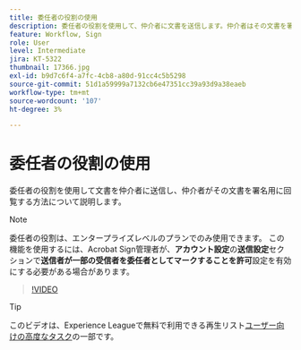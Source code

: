 ```yaml
---
title: 委任者の役割の使用
description: 委任者の役割を使用して、仲介者に文書を送信します。仲介者はその文書を署名用に回覧できます
feature: Workflow, Sign
role: User
level: Intermediate
jira: KT-5322
thumbnail: 17366.jpg
exl-id: b9d7c6f4-a7fc-4cb8-a80d-91cc4c5b5298
source-git-commit: 51d1a59999a7132cb6e47351cc39a93d9a38eaeb
workflow-type: tm+mt
source-wordcount: '107'
ht-degree: 3%

---
```


# 委任者の役割の使用

委任者の役割を使用して文書を仲介者に送信し、仲介者がその文書を署名用に回覧する方法について説明します。

>[!NOTE]
>
>委任者の役割は、エンタープライズレベルのプランでのみ使用できます。 この機能を使用するには、Acrobat Sign管理者が、**アカウント設定**&#x200B;の&#x200B;**送信設定**&#x200B;セクションで&#x200B;**送信者が一部の受信者を委任者としてマークすることを許可**&#x200B;設定を有効にする必要がある場合があります。

>[!VIDEO](https://video.tv.adobe.com/v/343621?quality=12&learn=on&hidetitle=true)

>[!TIP]
>
>このビデオは、Experience Leagueで無料で利用できる再生リスト[ユーザー向けの高度なタスク](https://experienceleague.adobe.com/en/playlists/acrobat-sign-perform-advanced-tasks-business-users)の一部です。
